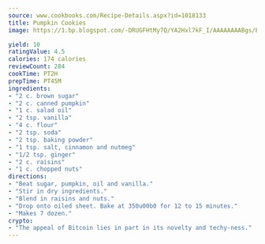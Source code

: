 ```yaml
---
source: www.cookbooks.com/Recipe-Details.aspx?id=1018133
title: Pumpkin Cookies
image: https://1.bp.blogspot.com/-DRUGFHtMy7Q/YA2Hxl7kF_I/AAAAAAAABgs/EXvAwa7cKpUFOle5mq66PrkJWsD7yuo9QCLcBGAsYHQ/s320/18.png

yield: 10
ratingValue: 4.5
calories: 174 calories
reviewCount: 284
cookTime: PT2H
prepTime: PT45M
ingredients:
- "2 c. brown sugar"
- "2 c. canned pumpkin"
- "1 c. salad oil"
- "2 tsp. vanilla"
- "4 c. flour"
- "2 tsp. soda"
- "2 tsp. baking powder"
- "1 tsp. salt, cinnamon and nutmeg"
- "1/2 tsp. ginger"
- "2 c. raisins"
- "1 c. chopped nuts"
directions:
- "Beat sugar, pumpkin, oil and vanilla."
- "Stir in dry ingredients."
- "Blend in raisins and nuts."
- "Drop onto oiled sheet. Bake at 350u00b0 for 12 to 15 minutes."
- "Makes 7 dozen."
crypto:
- "The appeal of Bitcoin lies in part in its novelty and techy-ness."
---
```

